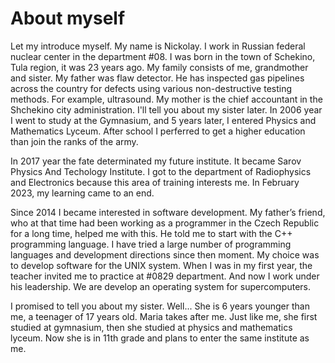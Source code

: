 # About myself


Let my introduce myself. My name is Nickolay. I work in Russian federal nuclear center in the department #08. 
I was born in the town of Schekino, Tula region, it was 23 years ago. My family consists of me, grandmother and sister. 
My father was flaw detector. He has inspected gas pipelines across the country for defects using various non-destructive testing methods. For example, ultrasound.
My mother is the chief accountant in the Shchekino city administration. 
I'll tell you about my sister later.
In 2006 year I went to study at the Gymnasium, and 5 years later, I entered Physics and Mathematics Lyceum.
After school I perferred to get a higher education than join the ranks of the army. 


In 2017 year the fate determinated my future institute. It became Sarov Physics And Techology Institute. I got to the department of Radiophysics and Electronics because this area of training interests me. In February 2023, my learning came to an end. 


Since 2014 I became interested in software development. My father’s friend, who at that time had been working as a programmer in the Czech Republic for a long time, helped me with this. He told me to start with the C++ programming language. I have tried a large number of programming languages and development directions since then moment. My choice was to develop software for the UNIX system. 
When I was in my first year, the teacher invited me to practice at #0829 department. And now I work under his leadership. We are develop an operating system for supercomputers. 


I promised to tell you about my sister. Well... She is 6 years younger than me, a teenager of 17 years old. Maria takes after me. Just like me, she first studied at gymnasium, then she studied at physics and mathematics lyceum. Now she is in 11th grade and plans to enter the same institute as me.